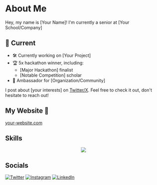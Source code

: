 # About Me

Hey, my name is [Your Name]! I'm currently a senior at [Your School/Company]

## 🚀 Current
- 🛠️ Currently working on [Your Project]
- 🏆 5x hackathon winner, including:
  - [Major Hackathon] finalist
  - [Notable Competition] scholar
- 👋 Ambassador for [Organization/Community]

I post about [your interests] on [Twitter/X](https://twitter.com/YOUR_USERNAME). Feel free to check it out, don't hesitate to reach out!

## My Website 📝
[your-website.com](https://your-website.com)

## Skills

<div align="center">
  <img src="https://skillicons.dev/icons?i=js,ts,react,nodejs,nextjs,firebase,solidity,python,swift" />
</div>

## Socials

[![Twitter](https://img.shields.io/badge/-Twitter-1DA1F2?style=flat-square&logo=twitter&logoColor=white)](https://twitter.com/YOUR_USERNAME)
[![Instagram](https://img.shields.io/badge/-Instagram-E4405F?style=flat-square&logo=instagram&logoColor=white)](https://instagram.com/YOUR_USERNAME)
[![LinkedIn](https://img.shields.io/badge/-LinkedIn-0A66C2?style=flat-square&logo=linkedin&logoColor=white)](https://linkedin.com/in/YOUR_USERNAME)
